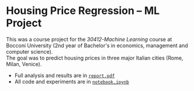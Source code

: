 # Housing Price Regression – ML Project

This was a course project for the *30412-Machine Learning* course at Bocconi University (2nd year of Bachelor's in economics, management and computer science).  
The goal was to predict housing prices in three major Italian cities (Rome, Milan, Venice).
- Full analysis and results are in [`report.pdf`](./report.pdf)
- All code and experiments are in [`notebook.ipynb`](./notebook.ipynb)
